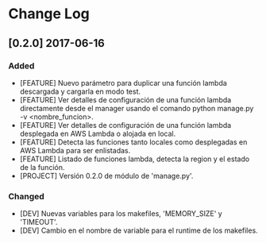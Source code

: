 <!--
IMPACTO.
### Added
### Changed
### Deprecated
### Removed
### Fixed
### Security

Versionamiento
A.B.C

A: Cambio sustancial en la estructura o en la manera de operar la aplicación.
B: Nuevas carácteristicas, nuevas funcionalidades y conjunto de grandes correcciones.
C: Correcciones de bugs de la serie B...
-->

# Change Log

## [0.2.0] 2017-06-16

### Added
- [FEATURE] Nuevo parámetro para duplicar una función lambda descargada y cargarla en modo test.
- [FEATURE] Ver detalles de configuración de una función lambda directamente desde el manager usando el comando python manage.py -v <region> <nombre_funcion>.
- [FEATURE] Ver detalles de configuración de una función lambda desplegada en AWS Lambda o alojada en local.
- [FEATURE] Detecta las funciones tanto locales como desplegadas en AWS Lambda para ser enlistadas.
- [FEATURE] Listado de funciones lambda, detecta la region y el estado de la función.
- [PROJECT] Versión 0.2.0 de módulo de 'manage.py'.

### Changed
- [DEV] Nuevas variables para los makefiles, 'MEMORY_SIZE' y 'TIMEOUT'.
- [DEV] Cambio en el nombre de variable para el runtime de los makefiles.
